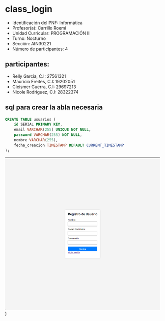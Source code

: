 ﻿# class_login

- Identificación del PNF: Informática
- Profesor(a): Carrillo Roemi
- Unidad Curricular: PROGRAMACIÓN II
- Turno: Nocturno
- Sección: AIN30221
- Número de participantes: 4

## participantes:

- Relly Garcia, C.I: 27561321
- Mauricio Freites, C.I: 19202051
- Cleismer Guerra, C.I: 29697213
- Nicole Rodriguez, C.I: 28322374

## sql para crear la abla necesaria

```sql
CREATE TABLE usuarios (
    id SERIAL PRIMARY KEY,
    email VARCHAR(255) UNIQUE NOT NULL,
    password VARCHAR(255) NOT NULL,
    nombre VARCHAR(255),
    fecha_creacion TIMESTAMP DEFAULT CURRENT_TIMESTAMP
);
```
![portada](https://github.com/relly27/class_login/blob/main/cover.png))
